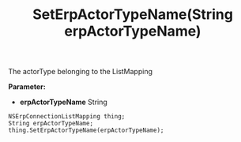 ﻿---
uid: crmscript_ref_NSErpConnectionListMapping_SetErpActorTypeName
title: SetErpActorTypeName(String erpActorTypeName)
intellisense: NSErpConnectionListMapping.SetErpActorTypeName
keywords: NSErpConnectionListMapping, GetErpActorTypeName
so.topic: reference
---

The actorType belonging to the ListMapping

**Parameter:** 
 - **erpActorTypeName** String

```crmscript
NSErpConnectionListMapping thing;
String erpActorTypeName;
thing.SetErpActorTypeName(erpActorTypeName);
```

